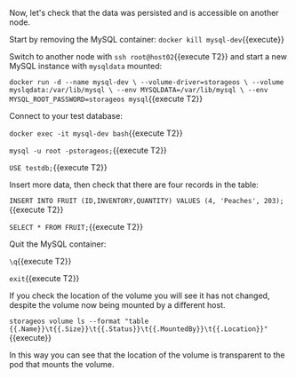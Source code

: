 Now, let's check that the data was persisted and is accessible on another node.

Start by removing the MySQL container:
`docker kill mysql-dev`{{execute}}

Switch to another node with `ssh root@host02`{{execute T2}} and start a new MySQL instance with `mysqldata` mounted:

`docker run -d --name mysql-dev \
--volume-driver=storageos \
--volume myslqdata:/var/lib/mysql \
--env MYSQLDATA=/var/lib/mysql \
--env MYSQL_ROOT_PASSWORD=storageos mysql`{{execute T2}}

Connect to your test database:

`docker exec -it mysql-dev bash`{{execute T2}}

`mysql -u root -pstorageos;`{{execute T2}}

`USE testdb;`{{execute T2}}

Insert more data, then check that there are four records in the table:

`INSERT INTO FRUIT (ID,INVENTORY,QUANTITY) VALUES (4, 'Peaches', 203);`{{execute T2}}

`SELECT * FROM FRUIT;`{{execute T2}}

Quit the MySQL container:

`\q`{{execute T2}}

`exit`{{execute T2}}

If you check the location of the volume you will see it has not changed,
despite the volume now being mounted by a different host.

`storageos volume ls --format "table {{.Name}}\t{{.Size}}\t{{.Status}}\t{{.MountedBy}}\t{{.Location}}"`{{execute}}

In this way you can see that the location of the volume is transparent to the
pod that mounts the volume.
